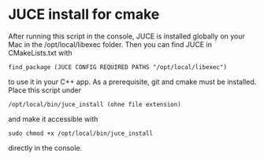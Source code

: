 # JUCE install for cmake

After running this script in the console, JUCE is installed globally on your Mac in the /opt/local/libexec folder.
Then you can find JUCE in CMakeLists.txt with

    find_package (JUCE CONFIG REQUIRED PATHS "/opt/local/libexec")

to use it in your C++ app. 
As a prerequisite, git and cmake must be installed.
Place this script under

    /opt/local/bin/juce_install (ohne file extension)

and make it accessible with

    sudo chmod +x /opt/local/bin/juce_install

directly in the console.
